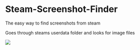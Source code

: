 # Steam-Screenshot-Finder
The easy way to find screenshots from steam

Goes through steams userdata folder and looks for image files

<img src="http://i.imgur.com/cgvEkhZ.gif">
